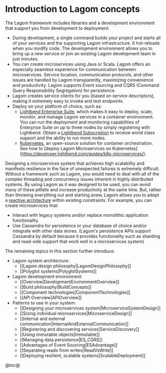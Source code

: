 # Introduction to Lagom concepts

The Lagom framework includes libraries and a development environment that support you from development to deployment:

* During development, a single command builds your project and starts all of your services and the supporting Lagom infrastructure. It hot-reloads when you modify code. The development environment allows you to bring up a new service or join an existing Lagom development team in just minutes.
* You can create microservices using Java or Scala. Lagom offers an especially seamless experience for communication between microservices. Service location, communication protocols, and other issues are handled by Lagom transparently, maximizing convenience and productivity. Lagom supports Event sourcing and CQRS (Command Query Responsibility Segregation) for persistence.
* Lagom creates service clients for you (based on service descriptors), making it extremely easy to invoke and test endpoints.  
* Deploy on your platform of choice, such as:
    * [Lightbend Enterprise Suite](https://www.lightbend.com/platform/production), which makes it easy to deploy, scale, monitor, and manage Lagom services in a container environment. You can run the deployment and monitoring capabilities of Enterprise Suite on up to three nodes by simply registering with Lightbend. Obtain a [Lightbend Subscription](https://www.lightbend.com/platform/subscription) to receive world class support and the ability to run more nodes.
    * [Kubernetes](https://kubernetes.io), an open-source solution for container orchestration. See how to [deploy Lagom Microservices on Kubernetes] (https://developer.lightbend.com/guides/k8s-microservices/).

Designing a microservices system that achieves high scalability and manifests resilience in the face of unexpected failures is extremely difficult. Without a framework such as Lagom, you would need to deal with all of the complex threading and concurrency issues inherent in highly distributed systems. By using Lagom as it was designed to be used, you can avoid many of these pitfalls and increase productivity at the same time. But, rather than throwing everything out and starting anew, Lagom allows you to adopt a [reactive architecture](https://info.lightbend.com/COLL-20XX-Reactive-Microservices-Architecture-RES-LP.html) within existing constraints. For example, you can create microservices that:

* Interact with legacy systems and/or replace monolithic application functionality.
* Use Cassandra for persistence or your database of choice and/or integrate with other data stores. (Lagom's persistence APIs support Cassandra by default because it provides functionality such as sharding and read-side support that work well in a microservices system)  



The remaining topics in this section further introduce:

* Lagom system architecture:
    * [[Lagom design philosophy|LagomDesignPhilosophy]]
    * [[Polyglot systems|PolyglotSystems]]
* Lagom development environment: 
    * [[Overview|DevelopmentEnvironmentOverview]]
    * [[Build philosophy|BuildConcepts]]
    * [[Component technologies|ComponentTechnologies]]
    * [[API Overview|APIOverview]]
* Patterns to use in your system:
    * [[Designing your microservices system|MicroserviceSystemDesign]]
    * [[Sizing individual microservices|MicroserviceDesign]]
    * [[Internal and external communication|InternalAndExternalCommunication]]
    * [[Registering and discovering services|ServiceDiscovery]]
    * [[Using immutable objects|Immutable]]
    * [[Managing data persistence|ES_CQRS]]
    * [[Advantages of Event Sourcing|ESAdvantage]]
    * [[Separating reads from writes|ReadVsWrite]]
    * [[Deploying resilient, scalable systems|ScalableDeployment]]
    

@toc@
